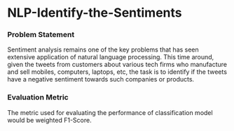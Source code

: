 # NLP-Identify-the-Sentiments

### Problem Statement

Sentiment analysis remains one of the key problems that has seen extensive application of natural language processing. This time around, given the tweets from customers about various tech firms who manufacture and sell mobiles, computers, laptops, etc, the task is to identify if the tweets have a negative sentiment towards such companies or products.

 
### Evaluation Metric

The metric used for evaluating the performance of classification model would be weighted F1-Score.

